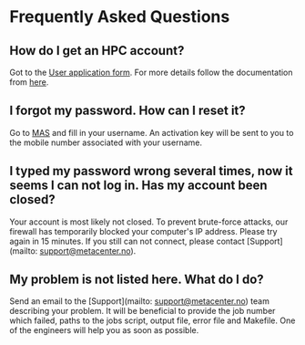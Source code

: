 # Frequently Asked Questions

## How do I get an HPC account?

Got to the [User application form](https://www.metacenter.no/user/application).
For more details follow the documentation from 
[here](https://www.sigma2.no/content/how-apply-user-account).


## I forgot my password. How can I reset it?

Go to [MAS](https://www.metacenter.no/user/reset/) and fill in your username. 
An activation key will be sent to you to the mobile number associated with your username.


## I typed my password wrong several times, now it seems I can not log in. Has my account been closed?

Your account is most likely not closed. To prevent brute-force attacks, our
firewall has temporarily blocked your computer's IP address. Please try again
in 15 minutes.
If you still can not connect, please contact 
[Support](mailto: support@metacenter.no).


## My problem is not listed here. What do I do?

Send an email to the [Support](mailto: support@metacenter.no) team describing 
your problem. It will be beneficial to provide the job number which failed, 
paths to the jobs script, output file, error file and Makefile. 
One of the engineers will help you as soon as possible.
